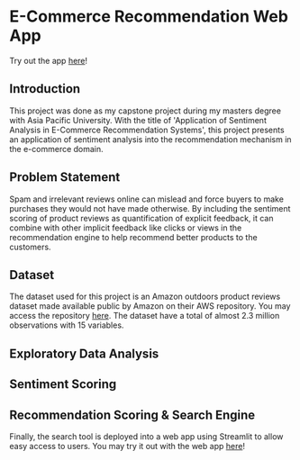 # E-Commerce Recommendation Web App

Try out the app [here](https://share.streamlit.io/weiaun96/ecommerce-recommendation-web-app/main/web_app.py)!

## Introduction

This project was done as my capstone project during my masters degree with Asia Pacific University. With the title of 'Application of Sentiment Analysis in E-Commerce Recommendation Systems', this project presents an application of sentiment analysis into the recommendation mechanism in the e-commerce domain.

## Problem Statement

Spam and irrelevant reviews online can mislead and force buyers to make purchases they would not have made otherwise. By including the sentiment scoring of product reviews as quantification of explicit feedback, it can combine with other implicit feedback like clicks or views in the recommendation engine to help recommend better products to the customers.

## Dataset

The dataset used for this project is an Amazon outdoors product reviews dataset made available public by Amazon on their AWS repository. You may access the repository [here](https://s3.amazonaws.com/amazon-reviews-pds/readme.html). The dataset have a total of almost 2.3 million observations with 15 variables.

## Exploratory Data Analysis

## Sentiment Scoring

## Recommendation Scoring & Search Engine

Finally, the search tool is deployed into a web app using Streamlit to allow easy access to users. You may try it out with the web app [here](https://share.streamlit.io/weiaun96/ecommerce-recommendation-web-app/main/web_app.py)!
